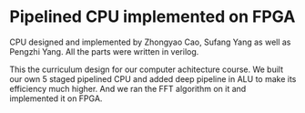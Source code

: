 # Pipelined CPU implemented on FPGA

CPU designed and implemented by Zhongyao Cao, Sufang Yang as well as Pengzhi Yang.
All the parts were written in verilog.

This the curriculum design for our computer achitecture course. We built our own 5 staged pipelined CPU and added deep pipeline in ALU to 
make its efficiency much higher. And we ran the FFT algorithm on it and implemented it on FPGA.
